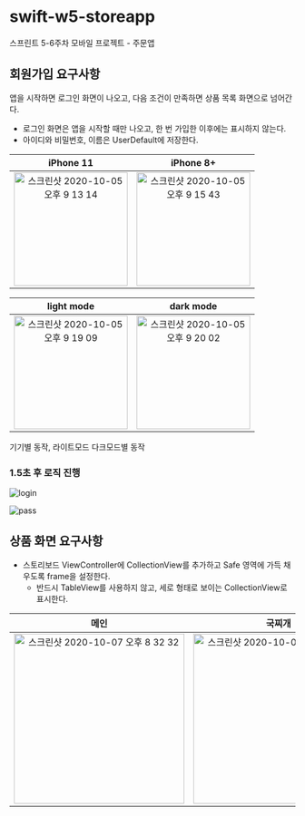 # swift-w5-storeapp
스프린트 5-6주차 모바일 프로젝트 - 주문앱



## 회원가입 요구사항



앱을 시작하면 로그인 화면이 나오고, 다음 조건이 만족하면 상품 목록 화면으로 넘어간다.

- 로그인 화면은 앱을 시작할 때만 나오고, 한 번 가입한 이후에는 표시하지 않는다.
- 아이디와 비밀번호, 이름은 UserDefault에 저장한다.



|                          iPhone 11                           |                          iPhone 8+                           |
| :----------------------------------------------------------: | :----------------------------------------------------------: |
| <img width="200" alt="스크린샷 2020-10-05 오후 9 13 14" src="https://user-images.githubusercontent.com/46335714/95078120-96dfeb00-074f-11eb-849e-8fbfea3aa81d.png"> | <img width="200" alt="스크린샷 2020-10-05 오후 9 15 43" src="https://user-images.githubusercontent.com/46335714/95078337-f0481a00-074f-11eb-8f4c-0af59c61ab95.png"> |


|                          light mode                          |                          dark mode                           |
| :----------------------------------------------------------: | :----------------------------------------------------------: |
| <img width="200" alt="스크린샷 2020-10-05 오후 9 19 09" src="https://user-images.githubusercontent.com/46335714/95078640-6b113500-0750-11eb-9fa5-43c3f97e49d9.png"> | <img width="200" alt="스크린샷 2020-10-05 오후 9 20 02" src="https://user-images.githubusercontent.com/46335714/95078721-8a0fc700-0750-11eb-95b4-9dbb6ee49214.png"> |



기기별 동작, 라이트모드 다크모드별 동작



### 1.5초 후 로직 진행





![login](https://user-images.githubusercontent.com/46335714/95407793-02e16f80-0959-11eb-8ab2-0d4288f344ef.gif)





![pass](https://user-images.githubusercontent.com/46335714/95407797-04129c80-0959-11eb-9e6a-105e10e54926.gif)




## 상품 화면 요구사항



- 스토리보드 ViewController에 CollectionView를 추가하고 Safe 영역에 가득 채우도록 frame을 설정한다.
  - 반드시 TableView를 사용하지 않고, 세로 형태로 보이는 CollectionView로 표시한다.

|                             메인                             |                            국찌개                            |
| :----------------------------------------------------------: | :----------------------------------------------------------: |
| <img width="300" alt="스크린샷 2020-10-07 오후 8 32 32" src="https://user-images.githubusercontent.com/46335714/95325494-3cc06080-08dc-11eb-9be8-36debb3c88c0.png"> | <img width="300" alt="스크린샷 2020-10-07 오후 8 34 02" src="https://user-images.githubusercontent.com/46335714/95325628-72654980-08dc-11eb-9666-29a44cbf1ad7.png"> |
